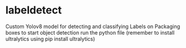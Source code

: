 # labeldetect
Custom Yolov8 model for detecting and classifying Labels on Packaging boxes 
to start object detection run the python file (remember to install ultralytics using pip install ultralytics)
